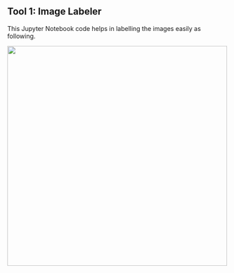 ## Tool 1: Image Labeler

This Jupyter Notebook code helps in labelling the images easily as following.

<img src=image-labeler/results/vid.gif width="500">
